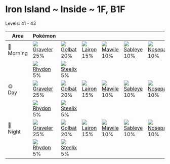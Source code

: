 # Iron Island ~ Inside ~ 1F, B1F
Levels: 41 - 43

Area         | Pokémon                         | &nbsp;                          | &nbsp;                          | &nbsp;                          | &nbsp;                          | &nbsp;                          
---          | ---                             | ---                             | ---                             | ---                             | ---                             | ---                             
🌅<br>Morning | ![][075]<br> [Graveler]<br> 25%| ![][042]<br> [Golbat]<br> 20%  | ![][305]<br> [Lairon]<br> 15%  | ![][303]<br> [Mawile]<br> 10%  | ![][302]<br> [Sableye]<br> 10% | ![][299]<br> [Nosepass]<br> 10%
&nbsp;       | ![][112]<br> [Rhydon]<br> 5%   | ![][208]<br> [Steelix]<br> 5%  
🌞<br>Day     | ![][075]<br> [Graveler]<br> 25%| ![][042]<br> [Golbat]<br> 20%  | ![][305]<br> [Lairon]<br> 15%  | ![][303]<br> [Mawile]<br> 10%  | ![][302]<br> [Sableye]<br> 10% | ![][299]<br> [Nosepass]<br> 10%
&nbsp;       | ![][112]<br> [Rhydon]<br> 5%   | ![][208]<br> [Steelix]<br> 5%  
🌙<br>Night   | ![][075]<br> [Graveler]<br> 25%| ![][042]<br> [Golbat]<br> 20%  | ![][305]<br> [Lairon]<br> 15%  | ![][303]<br> [Mawile]<br> 10%  | ![][302]<br> [Sableye]<br> 10% | ![][299]<br> [Nosepass]<br> 10%
&nbsp;       | ![][112]<br> [Rhydon]<br> 5%   | ![][208]<br> [Steelix]<br> 5%  


[Golbat]: /pokemon_changes/042/
[Graveler]: /pokemon_changes/075/
[Rhydon]: /pokemon_changes/112/
[Steelix]: /pokemon_changes/208/
[Nosepass]: /pokemon_changes/299/
[Sableye]: /pokemon_changes/302/
[Mawile]: /pokemon_changes/303/
[Lairon]: /pokemon_changes/305/
[042]: /img/pokemon/042.png
[075]: /img/pokemon/075.png
[112]: /img/pokemon/112.png
[208]: /img/pokemon/208.png
[299]: /img/pokemon/299.png
[302]: /img/pokemon/302.png
[303]: /img/pokemon/303.png
[305]: /img/pokemon/305.png
